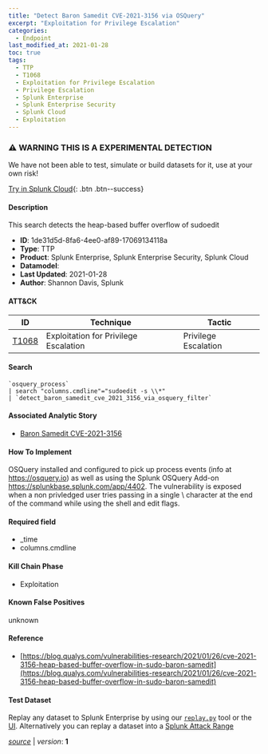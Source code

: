 ```yaml
---
title: "Detect Baron Samedit CVE-2021-3156 via OSQuery"
excerpt: "Exploitation for Privilege Escalation"
categories:
  - Endpoint
last_modified_at: 2021-01-28
toc: true
tags:
  - TTP
  - T1068
  - Exploitation for Privilege Escalation
  - Privilege Escalation
  - Splunk Enterprise
  - Splunk Enterprise Security
  - Splunk Cloud
  - Exploitation
---
```


### ⚠️ WARNING THIS IS A EXPERIMENTAL DETECTION
We have not been able to test, simulate or build datasets for it, use at your own risk!


[Try in Splunk Cloud](https://www.splunk.com/en_us/cyber-security.html){: .btn .btn--success}

#### Description

This search detects the heap-based buffer overflow of sudoedit

- **ID**: 1de31d5d-8fa6-4ee0-af89-17069134118a
- **Type**: TTP
- **Product**: Splunk Enterprise, Splunk Enterprise Security, Splunk Cloud
- **Datamodel**: 
- **Last Updated**: 2021-01-28
- **Author**: Shannon Davis, Splunk


#### ATT&CK

| ID          | Technique   | Tactic       |
| ----------- | ----------- |--------------|
| [T1068](https://attack.mitre.org/techniques/T1068/) | Exploitation for Privilege Escalation | Privilege Escalation |


#### Search

```
`osquery_process` 
| search "columns.cmdline"="sudoedit -s \\*" 
| `detect_baron_samedit_cve_2021_3156_via_osquery_filter`
```

#### Associated Analytic Story
* [Baron Samedit CVE-2021-3156](/stories/baron_samedit_cve-2021-3156)


#### How To Implement
OSQuery installed and configured to pick up process events (info at https://osquery.io) as well as using the Splunk OSQuery Add-on https://splunkbase.splunk.com/app/4402. The vulnerability is exposed when a non privledged user tries passing in a single \ character at the end of the command while using the shell and edit flags.

#### Required field
* _time
* columns.cmdline


#### Kill Chain Phase
* Exploitation


#### Known False Positives
unknown




#### Reference

* [https://blog.qualys.com/vulnerabilities-research/2021/01/26/cve-2021-3156-heap-based-buffer-overflow-in-sudo-baron-samedit](https://blog.qualys.com/vulnerabilities-research/2021/01/26/cve-2021-3156-heap-based-buffer-overflow-in-sudo-baron-samedit)



#### Test Dataset
Replay any dataset to Splunk Enterprise by using our [`replay.py`](https://github.com/splunk/attack_data#using-replaypy) tool or the [UI](https://github.com/splunk/attack_data#using-ui).
Alternatively you can replay a dataset into a [Splunk Attack Range](https://github.com/splunk/attack_range#replay-dumps-into-attack-range-splunk-server)




[*source*](https://github.com/splunk/security_content/tree/develop/detections/experimental/endpoint/detect_baron_samedit_cve-2021-3156_via_osquery.yml) \| *version*: **1**